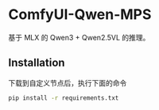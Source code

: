 # ComfyUI-Qwen-MPS

基于 MLX 的 Qwen3 + Qwen2.5VL 的推理。

## Installation
下载到自定义节点后，执行下面的命令

```bash
pip install -r requirements.txt
```